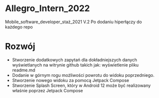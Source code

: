 # Allegro_Intern_2022
Mobile_software_developer_staż_2021 V.2 Po dodaniu hiperłączy do każdego repo

# Rozwój 
- Stworzenie dodatkowych zapytań dla dokładniejszych danych wyświetlanych na witrynie github takich jak: wyświetlenie pliku readme.md
- Dodanie w górnym rogu możliwości powrotu do widoku poprzedniego.
- Stworzenie nowego widoku za pomocą Jetpack Compose
- Stworzenie Splash Screen, który w Android 12 może być realizowany właśnie poprzez Jetpack Compose

